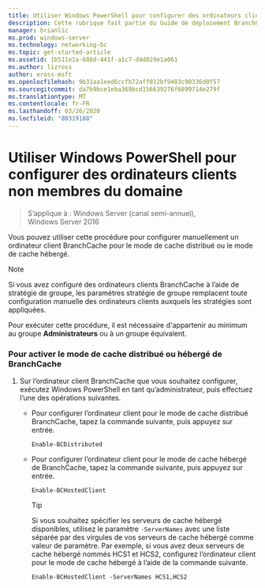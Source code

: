```yaml
---
title: Utiliser Windows PowerShell pour configurer des ordinateurs clients non membres du domaine
description: Cette rubrique fait partie du Guide de déploiement BranchCache pour Windows Server 2016, qui montre comment déployer BranchCache en mode de cache distribué et hébergé pour optimiser l’utilisation de la bande passante WAN dans les filiales.
manager: brianlic
ms.prod: windows-server
ms.technology: networking-bc
ms.topic: get-started-article
ms.assetid: 1b511e1a-686d-441f-a1c7-d4d029e1a061
ms.author: lizross
author: eross-msft
ms.openlocfilehash: 9b31aa1eed6ccfb72aff012bf9483c90336d0f57
ms.sourcegitcommit: da7b9bce1eba369bcd156639276f6899714e279f
ms.translationtype: MT
ms.contentlocale: fr-FR
ms.lasthandoff: 03/26/2020
ms.locfileid: "80319188"
---
```

# <a name="use-windows-powershell-to-configure-non-domain-member-client-computers"></a>Utiliser Windows PowerShell pour configurer des ordinateurs clients non membres du domaine

>S’applique à : Windows Server (canal semi-annuel), Windows Server 2016

Vous pouvez utiliser cette procédure pour configurer manuellement un ordinateur client BranchCache pour le mode de cache distribué ou le mode de cache hébergé.  
  
> [!NOTE]  
> Si vous avez configuré des ordinateurs clients BranchCache à l’aide de stratégie de groupe, les paramètres stratégie de groupe remplacent toute configuration manuelle des ordinateurs clients auxquels les stratégies sont appliquées.  
  
Pour exécuter cette procédure, il est nécessaire d'appartenir au minimum au groupe **Administrateurs** ou à un groupe équivalent.  
  
### <a name="to-enable-branchcache-distributed-or-hosted-cache-mode"></a>Pour activer le mode de cache distribué ou hébergé de BranchCache  
  
1.  Sur l’ordinateur client BranchCache que vous souhaitez configurer, exécutez Windows PowerShell en tant qu’administrateur, puis effectuez l’une des opérations suivantes.  
  
    -   Pour configurer l’ordinateur client pour le mode de cache distribué BranchCache, tapez la commande suivante, puis appuyez sur entrée.  
  
        `Enable-BCDistributed`  
  
    -   Pour configurer l’ordinateur client pour le mode de cache hébergé de BranchCache, tapez la commande suivante, puis appuyez sur entrée.  
  
        `Enable-BCHostedClient`  
  
        > [!TIP]  
        > Si vous souhaitez spécifier les serveurs de cache hébergé disponibles, utilisez le paramètre `-ServerNames` avec une liste séparée par des virgules de vos serveurs de cache hébergé comme valeur de paramètre. Par exemple, si vous avez deux serveurs de cache hébergé nommés HCS1 et HCS2, configurez l’ordinateur client pour le mode de cache hébergé à l’aide de la commande suivante.  
        >   
        > `Enable-BCHostedClient -ServerNames HCS1,HCS2`  
  


